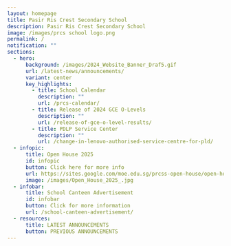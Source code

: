 ```yaml
---
layout: homepage
title: Pasir Ris Crest Secondary School
description: Pasir Ris Crest Secondary School
image: /images/prcs school logo.png
permalink: /
notification: ""
sections:
  - hero:
      background: /images/2024_Website_Banner_Draf5.gif
      url: /latest-news/announcements/
      variant: center
      key_highlights:
        - title: School Calendar
          description: ""
          url: /prcs-calendar/
        - title: Release of 2024 GCE O-Levels
          description: ""
          url: /release-of-gce-o-level-results/
        - title: PDLP Service Center
          description: ""
          url: /change-in-lenovo-authorised-service-centre-for-pld/
  - infopic:
      title: Open House 2025
      id: infopic
      button: Click here for more info
      url: https://sites.google.com/moe.edu.sg/prcss-open-house/open-house-home
      image: /images/Open_House_2025_.jpg
  - infobar:
      title: School Canteen Advertisement
      id: infobar
      button: Click for more information
      url: /school-canteen-advertisement/
  - resources:
      title: LATEST ANNOUNCEMENTS
      button: PREVIOUS ANNOUNCEMENTS
---
```

